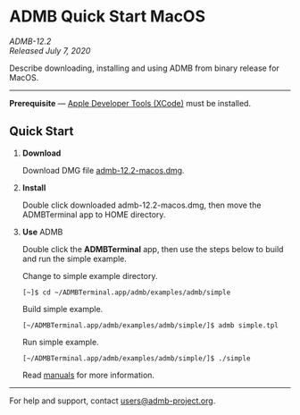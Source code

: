 # ADMB Quick Start MacOS

*ADMB-12.2*  
*Released July 7, 2020*  

Describe downloading, installing and using ADMB from binary release for MacOS.

---

**Prerequisite** &mdash; [Apple Developer Tools (XCode)](https://developer.apple.com/xcode/) must be installed.

Quick Start
-----------

1. **Download**

   Download DMG file [admb-12.2-macos.dmg](https://github.com/admb-project/admb/releases/download/admb-12.2/admb-12.2-macos.dmg).

2. **Install**

   Double click downloaded admb-12.2-macos.dmg, then move the ADMBTerminal app to HOME directory.

3. **Use** ADMB

   Double click the **ADMBTerminal** app, then use the steps below to build and run the simple example.

   Change to simple example directory.       

   ```
   [~]$ cd ~/ADMBTerminal.app/admb/examples/admb/simple
   ```

   Build simple example.

   ```
   [~/ADMBTerminal.app/admb/examples/admb/simple/]$ admb simple.tpl
   ```

   Run simple example.

   ```
   [~/ADMBTerminal.app/admb/examples/admb/simple/]$ ./simple
   ```

   Read [manuals](http://www.admb-project.org/docs/manuals/) for more information.

---
For help and support, contact <users@admb-project.org>.
